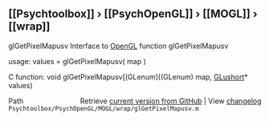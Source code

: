 ## [[Psychtoolbox]] &#8250; [[PsychOpenGL]] &#8250; [[MOGL]] &#8250; [[wrap]]

glGetPixelMapusv  Interface to [OpenGL](OpenGL) function glGetPixelMapusv  
  
usage:  values = glGetPixelMapusv( map )  
  
C function:  void glGetPixelMapusv[(GLenum]((GLenum) map, [GLushort](GLushort)\* values)  




<div class="code_header" style="text-align:right;">
  <span style="float:left;">Path&nbsp;&nbsp;</span> <span class="counter">Retrieve <a href=
  "https://raw.github.com/Psychtoolbox-3/Psychtoolbox-3/beta/Psychtoolbox/PsychOpenGL/MOGL/wrap/glGetPixelMapusv.m">current version from GitHub</a> | View <a href=
  "https://github.com/Psychtoolbox-3/Psychtoolbox-3/commits/beta/Psychtoolbox/PsychOpenGL/MOGL/wrap/glGetPixelMapusv.m">changelog</a></span>
</div>
<div class="code">
  <code>Psychtoolbox/PsychOpenGL/MOGL/wrap/glGetPixelMapusv.m</code>
</div>

